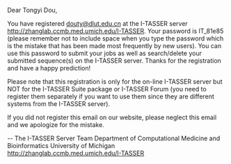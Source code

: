 Dear Tongyi Dou,

You have registered douty@dlut.edu.cn at the I-TASSER server http://zhanglab.ccmb.med.umich.edu/I-TASSER. Your password is 
IT_81e85
 (please remember not to include space when you type the password which is the mistake that has been made most frequently by new users). You can use this password to submit your jobs as well as search/delete your submitted sequence(s) on the I-TASSER server. Thanks for the registration and have a happy prediction!

Please note that this registration is only for the on-line I-TASSER server but NOT for the I-TASSER Suite package or I-TASSER Forum (you need to register them separately if you want to use them since they are different systems from the I-TASSER server).

If you did not register this email on our website, please neglect this email and we apologize for the mistake.

--
The I-TASSER Server Team
Department of Computational Medicine and Bioinformatics
University of Michigan
http://zhanglab.ccmb.med.umich.edu/I-TASSER
